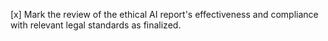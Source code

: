 [x] Mark the review of the ethical AI report's effectiveness and compliance with relevant legal standards as finalized.